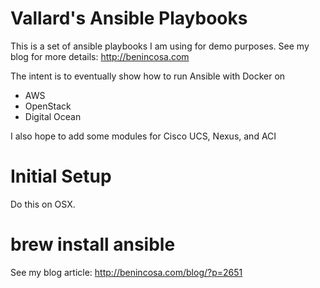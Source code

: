 Vallard's Ansible Playbooks
===========================

This is a set of ansible playbooks I am using for demo purposes. 
See my blog for more details: http://benincosa.com

The intent is to eventually show how to run Ansible with Docker on 
  * AWS
  * OpenStack
  * Digital Ocean

I also hope to add some modules for Cisco UCS, Nexus, and ACI

Initial Setup
=============
Do this on OSX.

# brew install ansible

See my blog article:
http://benincosa.com/blog/?p=2651

